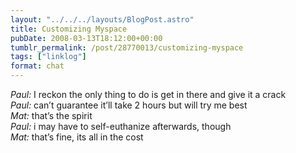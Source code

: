 ```yaml
---
layout: "../../../layouts/BlogPost.astro"
title: Customizing Myspace
pubDate: 2008-03-13T18:12:00+00:00
tumblr_permalink: /post/28770013/customizing-myspace
tags: ["linklog"]
format: chat
---
```


<i>Paul:</i> I reckon the only thing to do is get in there and give it a crack<br>
<i>Paul:</i> can&#8217;t guarantee it&#8217;ll take 2 hours but will try me best<br>
<i>Mat:</i> that&#8217;s the spirit<br>
<i>Paul:</i> i may have to self-euthanize afterwards, though<br>
<i>Mat:</i> that&#8217;s fine, its all in the cost<br>
